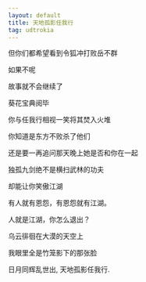 ```yaml
---
layout: default
title: 天地孤影任我行
tag: udtrokia
---
```


但你们都希望看到令狐冲打败岳不群

如果不呢

故事就不会继续了

葵花宝典阅毕

你与任我行相视一笑将其焚入火堆

你知道是东方不败杀了他们

还是要一再追问那天晚上她是否和你在一起

独孤九剑绝不是横扫武林的功夫

却能让你笑傲江湖

有人就有恩怨，有恩怨就有江湖。

人就是江湖，你怎么退出？

乌云徘徊在大漠的天空上

我眼里全是竹笼影下的那张脸

日月同辉乱世出, 天地孤影任我行.
